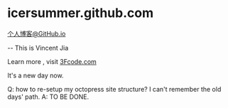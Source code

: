 # icersummer.github.com
个人博客@GitHub.io

-- This is Vincent Jia

Learn more , visit [3Fcode.com](http://3fcode.com)

It's a new day now.

Q: how to re-setup my octopress site structure? I can't remember the old days' path.
A: TO BE DONE.


